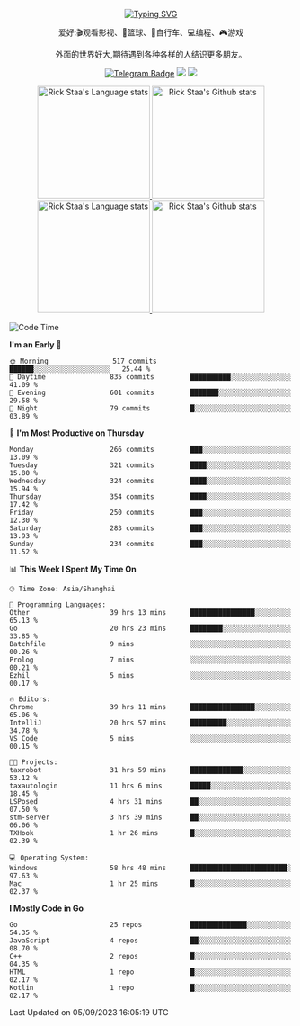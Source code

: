 <div align="center"> 

[![Typing SVG](https://readme-typing-svg.herokuapp.com?size=25&duration=2500&color=eeeeee&vCenter=true&width=200&height=40&lines=Hi+there+%F0%9F%91%8B%F0%9F%8F%BB;I'm+DanBai)](https://git.io/typing-svg)

爱好:🎬观看影视、🏀篮球、🚴自行车、💻编程、🎮游戏

外面的世界好大,期待遇到各种各样的人结识更多朋友。

[![Telegram Badge](https://img.shields.io/badge/-Telegram-blue?style=flat&logo=Telegram&logoColor=white)](https://t.me/danbai9420) 
[![](https://img.shields.io/badge/-Blog-brightgreen?style=flat&logo=Blogger&logoColor=white)](https://p00q.cn)
[![](https://img.shields.io/badge/-Email-red?style=flat&logo=Mail.Ru&logoColor=white)](mailto:danbai@88.com)
</div>

<!-- Light Mode -->
<div align="center"> 
<a href="https://github.com/anuraghazra/github-readme-stats#gh-light-mode-only">
<img height=200 src="https://github-readme-stats.vercel.app/api/top-langs/?username=danbai225&layout=compact&langs_count=10&hide_border=1&role=OWNER,COLLABORATOR#gh-light-mode-only" alt="Rick Staa's Language stats" />
</a>
<a href="https://github.com/anuraghazra/github-readme-stats#gh-light-mode-only">
<img height=200 src="https://github-readme-stats.vercel.app/api?username=danbai225&show_icons=true&count_private=true&line_height=28&hide_border=1&include_all_commits=true&card_width=450&role=OWNER,COLLABORATOR&exclude_repo=github-readme-stats#gh-light-mode-only" alt="Rick Staa's Github stats" />
</a>
</div>

<!-- Dark Mode -->
<div align="center"> 
<a href="https://github.com/anuraghazra/github-readme-stats#gh-dark-mode-only">
<img height=200 src="https://github-readme-stats.vercel.app/api/top-langs/?username=danbai225&layout=compact&langs_count=10&hide_border=1&role=OWNER,COLLABORATOR&theme=github_dark#gh-dark-mode-only" alt="Rick Staa's Language stats" />
</a>
<a href="https://github.com/anuraghazra/github-readme-stats#gh-dark-mode-only">
<img height=200 src="https://github-readme-stats.vercel.app/api?username=danbai225&show_icons=true&count_private=true&line_height=28&hide_border=1&include_all_commits=true&card_width=450&role=OWNER,COLLABORATOR&exclude_repo=github-readme-stats&theme=github_dark#gh-dark-mode-only" alt="Rick Staa's Github stats" />
</a>
</div>

<!--START_SECTION:waka-->
![Code Time](http://img.shields.io/badge/Code%20Time-1%2C030%20hrs%2023%20mins-blue)

**I'm an Early 🐤** 

```text
🌞 Morning                517 commits         ██████░░░░░░░░░░░░░░░░░░░   25.44 % 
🌆 Daytime                835 commits         ██████████░░░░░░░░░░░░░░░   41.09 % 
🌃 Evening                601 commits         ███████░░░░░░░░░░░░░░░░░░   29.58 % 
🌙 Night                  79 commits          █░░░░░░░░░░░░░░░░░░░░░░░░   03.89 % 
```
📅 **I'm Most Productive on Thursday** 

```text
Monday                   266 commits         ███░░░░░░░░░░░░░░░░░░░░░░   13.09 % 
Tuesday                  321 commits         ████░░░░░░░░░░░░░░░░░░░░░   15.80 % 
Wednesday                324 commits         ████░░░░░░░░░░░░░░░░░░░░░   15.94 % 
Thursday                 354 commits         ████░░░░░░░░░░░░░░░░░░░░░   17.42 % 
Friday                   250 commits         ███░░░░░░░░░░░░░░░░░░░░░░   12.30 % 
Saturday                 283 commits         ███░░░░░░░░░░░░░░░░░░░░░░   13.93 % 
Sunday                   234 commits         ███░░░░░░░░░░░░░░░░░░░░░░   11.52 % 
```


📊 **This Week I Spent My Time On** 

```text
🕑︎ Time Zone: Asia/Shanghai

💬 Programming Languages: 
Other                    39 hrs 13 mins      ████████████████░░░░░░░░░   65.13 % 
Go                       20 hrs 23 mins      ████████░░░░░░░░░░░░░░░░░   33.85 % 
Batchfile                9 mins              ░░░░░░░░░░░░░░░░░░░░░░░░░   00.26 % 
Prolog                   7 mins              ░░░░░░░░░░░░░░░░░░░░░░░░░   00.21 % 
Ezhil                    5 mins              ░░░░░░░░░░░░░░░░░░░░░░░░░   00.17 % 

🔥 Editors: 
Chrome                   39 hrs 11 mins      ████████████████░░░░░░░░░   65.06 % 
IntelliJ                 20 hrs 57 mins      █████████░░░░░░░░░░░░░░░░   34.78 % 
VS Code                  5 mins              ░░░░░░░░░░░░░░░░░░░░░░░░░   00.15 % 

🐱‍💻 Projects: 
taxrobot                 31 hrs 59 mins      █████████████░░░░░░░░░░░░   53.12 % 
taxautologin             11 hrs 6 mins       █████░░░░░░░░░░░░░░░░░░░░   18.45 % 
LSPosed                  4 hrs 31 mins       ██░░░░░░░░░░░░░░░░░░░░░░░   07.50 % 
stm-server               3 hrs 39 mins       ██░░░░░░░░░░░░░░░░░░░░░░░   06.06 % 
TXHook                   1 hr 26 mins        █░░░░░░░░░░░░░░░░░░░░░░░░   02.39 % 

💻 Operating System: 
Windows                  58 hrs 48 mins      ████████████████████████░   97.63 % 
Mac                      1 hr 25 mins        █░░░░░░░░░░░░░░░░░░░░░░░░   02.37 % 
```

**I Mostly Code in Go** 

```text
Go                       25 repos            ██████████████░░░░░░░░░░░   54.35 % 
JavaScript               4 repos             ██░░░░░░░░░░░░░░░░░░░░░░░   08.70 % 
C++                      2 repos             █░░░░░░░░░░░░░░░░░░░░░░░░   04.35 % 
HTML                     1 repo              █░░░░░░░░░░░░░░░░░░░░░░░░   02.17 % 
Kotlin                   1 repo              █░░░░░░░░░░░░░░░░░░░░░░░░   02.17 % 
```




 Last Updated on 05/09/2023 16:05:19 UTC
<!--END_SECTION:waka-->
